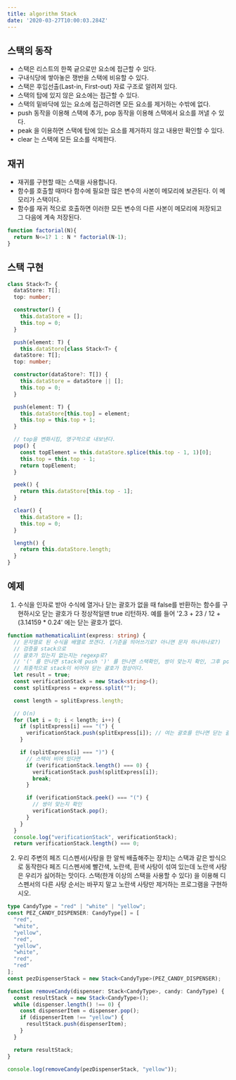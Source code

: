 ```yaml
---
title: algorithm Stack
date: '2020-03-27T10:00:03.284Z'
---
```


## 스택의 동작

- 스택은 리스트의 한쪽 긑으로만 요소에 접근할 수 있다.
- 구내식당에 쌓아놓은 쟁반을 스택에 비유할 수 있다.
- 스택은 후입선출(Last-in, First-out) 자료 구조로 알려져 있다.
- 스택의 탑에 있지 않은 요소에는 접근할 수 있다.
- 스택의 밑바닥에 있는 요소에 접근하려면 모든 요소를 제거하는 수밖에 없다.
- push 동작을 이용해 스택에 추가, pop 동작을 이용해 스택에서 요소를 꺼낼 수 있다.
- peak 을 이용하면 스택에 탑에 있는 요소를 제거하지 않고 내용만 확인할 수 있다.
- clear 는 스택에 모든 요소를 삭제한다.

## 재귀

- 재귀를 구현할 때는 스택을 사용합니다.
- 함수를 호출할 때마다 함수에 필요한 많은 변수의 사본이 메모리에 보관된다. 이 메모리가 스택이다.
- 함수를 재귀 적으로 호출하면 이러한 모든 변수의 다른 사본이 메모리에 저장되고 그 다음에 계속 저장된다.

```javascript
function factorial(N){
  return N<=1? 1 : N * factorial(N-1);
}
```

## 스택 구현

```typescript
class Stack<T> {
  dataStore: T[];
  top: number;

  constructor() {
    this.dataStore = [];
    this.top = 0;
  }

  push(element: T) {
    this.dataStore[class Stack<T> {
  dataStore: T[];
  top: number;

  constructor(dataStore?: T[]) {
    this.dataStore = dataStore || [];
    this.top = 0;
  }

  push(element: T) {
    this.dataStore[this.top] = element;
    this.top = this.top + 1;
  }

  // top을 변화시킴, 영구적으로 내보낸다.
  pop() {
    const topElement = this.dataStore.splice(this.top - 1, 1)[0];
    this.top = this.top - 1;
    return topElement;
  }

  peek() {
    return this.dataStore[this.top - 1];
  }

  clear() {
    this.dataStore = [];
    this.top = 0;
  }

  length() {
    return this.dataStore.length;
  }
}
```

## 예제

1. 수식을 인자로 받아 수식에 열거나 닫는 괄호가 없을 때 false를 반환하는 함수를 구현하시오 닫는 괄호가 다 정상적일땐 true 리턴하자. 예를 들어 '2.3 + 23 / 12 + (3.14159 * 0.24' 에는 닫는 괄호가 없다.

```typescript
function mathematicalLint(express: string) {
  // 문자열로 된 수식을 배열로 쪼갠다. (기준을 띄어쓰기로? 아니면 문자 하나하나로?)
  // 검증을 stack으로
  // 괄호가 있는지 없는지는 regexp로?
  // '(' 를 만나면 stack에 push ')' 를 만나면 스택확인, 쌍이 맞는지 확인, 그후 pop
  // 최종적으로 stack이 비어야 닫는 괄호가 정상이다.
  let result = true;
  const verificationStack = new Stack<string>();
  const splitExpress = express.split("");

  const length = splitExpress.length;

  // O(n)
  for (let i = 0; i < length; i++) {
    if (splitExpress[i] === "(") {
      verificationStack.push(splitExpress[i]); // 여는 괄호를 만나면 닫는 괄호를 만나야지 pop이 이뤄진다.
    }

    if (splitExpress[i] === ")") {
      // 스택이 비어 있다면
      if (verificationStack.length() === 0) {
        verificationStack.push(splitExpress[i]);
        break;
      }

      if (verificationStack.peek() === "(") {
        // 쌍이 맞는지 확인
        verificationStack.pop();
      }
    }
  }
  console.log("verificationStack", verificationStack);
  return verificationStack.length() === 0;
```

2. 우리 주변의 페즈 디스펜서(사탕을 한 알씩 배출해주는 장치)는 스택과 같은 방식으로 동작한다 페즈 디스펜서에 빨간색, 노란색, 흰색 사탕이 섞여 있는데 노란색 사탕은 우리가 싫어하는 맛이다. 스택(한개 이상의 스택을 사용할 수 있다) 을 이용해 디스펜서의 다른 사탕 순서는 바꾸지 말고 노란색 사탕만 제거하는 프로그램을 구현하시오.

```typescript
type CandyType = "red" | "white" | "yellow";
const PEZ_CANDY_DISPENSER: CandyType[] = [
  "red",
  "white",
  "yellow",
  "red",
  "yellow",
  "white",
  "red",
  "red"
];
const pezDispenserStack = new Stack<CandyType>(PEZ_CANDY_DISPENSER);

function removeCandy(dispenser: Stack<CandyType>, candy: CandyType) {
  const resultStack = new Stack<CandyType>();
  while (dispenser.length() !== 0) {
    const dispenserItem = dispenser.pop();
    if (dispenserItem !== "yellow") {
      resultStack.push(dispenserItem);
    }
  }

  return resultStack;
}

console.log(removeCandy(pezDispenserStack, "yellow"));
```
